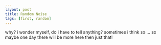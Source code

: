 ```yaml
---
layout: post
title: Random Noise
tags: [first, random]
---
```


why? i wonder myself, do i have to tell anything? sometimes i think so ... so maybe one day there will be more here then just that!
